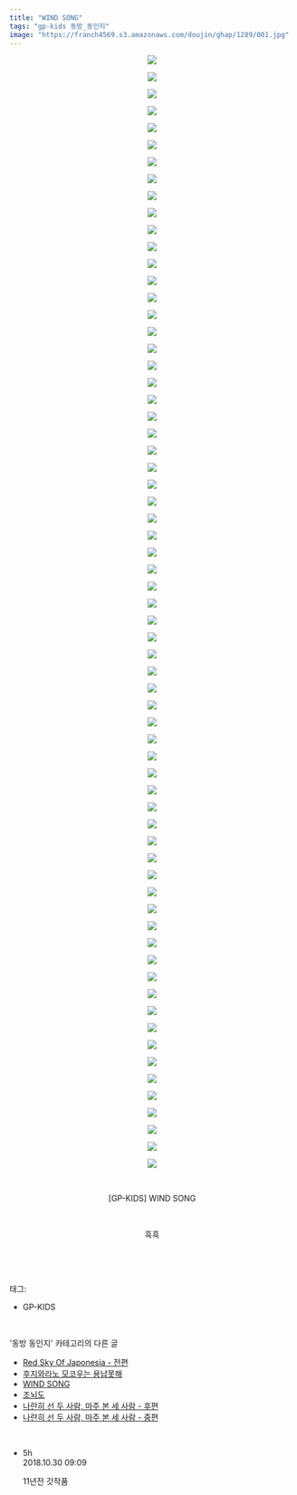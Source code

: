 ```yaml
---
title: "WIND SONG"
tags: "gp-kids 동방_동인지"
image: "https://franch4569.s3.amazonaws.com/doujin/ghap/1289/001.jpg"
---
```

<div class="article">
<p style="text-align: center; clear: none; float: none;"><img src="{{ site.imgserver2 }}/ghap/1289/001.jpg"/></p>
<p style="text-align: center; clear: none; float: none;"><img src="{{ site.imgserver2 }}/ghap/1289/002.jpg"/></p>
<p style="text-align: center; clear: none; float: none;"><img src="{{ site.imgserver2 }}/ghap/1289/003.jpg"/></p>
<p style="text-align: center; clear: none; float: none;"><img src="{{ site.imgserver2 }}/ghap/1289/004.jpg"/></p>
<p style="text-align: center; clear: none; float: none;"><img src="{{ site.imgserver2 }}/ghap/1289/005.jpg"/></p>
<p style="text-align: center; clear: none; float: none;"><img src="{{ site.imgserver2 }}/ghap/1289/006.jpg"/></p>
<p style="text-align: center; clear: none; float: none;"><img src="{{ site.imgserver2 }}/ghap/1289/007.jpg"/></p>
<p style="text-align: center; clear: none; float: none;"><img src="{{ site.imgserver2 }}/ghap/1289/008.jpg"/></p>
<p style="text-align: center; clear: none; float: none;"><img src="{{ site.imgserver2 }}/ghap/1289/009.jpg"/></p>
<p style="text-align: center; clear: none; float: none;"><img src="{{ site.imgserver2 }}/ghap/1289/010.jpg"/></p>
<p style="text-align: center; clear: none; float: none;"><img src="{{ site.imgserver2 }}/ghap/1289/011.jpg"/></p>
<p style="text-align: center; clear: none; float: none;"><img src="{{ site.imgserver2 }}/ghap/1289/012.jpg"/></p>
<p style="text-align: center; clear: none; float: none;"><img src="{{ site.imgserver2 }}/ghap/1289/013.jpg"/></p>
<p style="text-align: center; clear: none; float: none;"><img src="{{ site.imgserver2 }}/ghap/1289/014.jpg"/></p>
<p style="text-align: center; clear: none; float: none;"><img src="{{ site.imgserver2 }}/ghap/1289/015.jpg"/></p>
<p style="text-align: center; clear: none; float: none;"><img src="{{ site.imgserver2 }}/ghap/1289/016.jpg"/></p>
<p style="text-align: center; clear: none; float: none;"><img src="{{ site.imgserver2 }}/ghap/1289/017.jpg"/></p>
<p style="text-align: center; clear: none; float: none;"><img src="{{ site.imgserver2 }}/ghap/1289/018.jpg"/></p>
<p style="text-align: center; clear: none; float: none;"><img src="{{ site.imgserver2 }}/ghap/1289/019.jpg"/></p>
<p style="text-align: center; clear: none; float: none;"><img src="{{ site.imgserver2 }}/ghap/1289/020.jpg"/></p>
<p style="text-align: center; clear: none; float: none;"><img src="{{ site.imgserver2 }}/ghap/1289/021.jpg"/></p>
<p style="text-align: center; clear: none; float: none;"><img src="{{ site.imgserver2 }}/ghap/1289/022.jpg"/></p>
<p style="text-align: center; clear: none; float: none;"><img src="{{ site.imgserver2 }}/ghap/1289/023.jpg"/></p>
<p style="text-align: center; clear: none; float: none;"><img src="{{ site.imgserver2 }}/ghap/1289/024.jpg"/></p>
<p style="text-align: center; clear: none; float: none;"><img src="{{ site.imgserver2 }}/ghap/1289/025.jpg"/></p>
<p style="text-align: center; clear: none; float: none;"><img src="{{ site.imgserver2 }}/ghap/1289/026.jpg"/></p>
<p style="text-align: center; clear: none; float: none;"><img src="{{ site.imgserver2 }}/ghap/1289/027.jpg"/></p>
<p style="text-align: center; clear: none; float: none;"><img src="{{ site.imgserver2 }}/ghap/1289/028.jpg"/></p>
<p style="text-align: center; clear: none; float: none;"><img src="{{ site.imgserver2 }}/ghap/1289/029.jpg"/></p>
<p style="text-align: center; clear: none; float: none;"><img src="{{ site.imgserver2 }}/ghap/1289/030.jpg"/></p>
<p style="text-align: center; clear: none; float: none;"><img src="{{ site.imgserver2 }}/ghap/1289/031.jpg"/></p>
<p style="text-align: center; clear: none; float: none;"><img src="{{ site.imgserver2 }}/ghap/1289/032.jpg"/></p>
<p style="text-align: center; clear: none; float: none;"><img src="{{ site.imgserver2 }}/ghap/1289/033.jpg"/></p>
<p style="text-align: center; clear: none; float: none;"><img src="{{ site.imgserver2 }}/ghap/1289/034.jpg"/></p>
<p style="text-align: center; clear: none; float: none;"><img src="{{ site.imgserver2 }}/ghap/1289/035.jpg"/></p>
<p style="text-align: center; clear: none; float: none;"><img src="{{ site.imgserver2 }}/ghap/1289/036.jpg"/></p>
<p style="text-align: center; clear: none; float: none;"><img src="{{ site.imgserver2 }}/ghap/1289/037.jpg"/></p>
<p style="text-align: center; clear: none; float: none;"><img src="{{ site.imgserver2 }}/ghap/1289/038.jpg"/></p>
<p style="text-align: center; clear: none; float: none;"><img src="{{ site.imgserver2 }}/ghap/1289/039.jpg"/></p>
<p style="text-align: center; clear: none; float: none;"><img src="{{ site.imgserver2 }}/ghap/1289/040.jpg"/></p>
<p style="text-align: center; clear: none; float: none;"><img src="{{ site.imgserver2 }}/ghap/1289/041.jpg"/></p>
<p style="text-align: center; clear: none; float: none;"><img src="{{ site.imgserver2 }}/ghap/1289/042.jpg"/></p>
<p style="text-align: center; clear: none; float: none;"><img src="{{ site.imgserver2 }}/ghap/1289/043.jpg"/></p>
<p style="text-align: center; clear: none; float: none;"><img src="{{ site.imgserver2 }}/ghap/1289/044.jpg"/></p>
<p style="text-align: center; clear: none; float: none;"><img src="{{ site.imgserver2 }}/ghap/1289/045.jpg"/></p>
<p style="text-align: center; clear: none; float: none;"><img src="{{ site.imgserver2 }}/ghap/1289/046.jpg"/></p>
<p style="text-align: center; clear: none; float: none;"><img src="{{ site.imgserver2 }}/ghap/1289/047.jpg"/></p>
<p style="text-align: center; clear: none; float: none;"><img src="{{ site.imgserver2 }}/ghap/1289/048.jpg"/></p>
<p style="text-align: center; clear: none; float: none;"><img src="{{ site.imgserver2 }}/ghap/1289/049.jpg"/></p>
<p style="text-align: center; clear: none; float: none;"><img src="{{ site.imgserver2 }}/ghap/1289/050.jpg"/></p>
<p style="text-align: center; clear: none; float: none;"><img src="{{ site.imgserver2 }}/ghap/1289/051.jpg"/></p>
<p style="text-align: center; clear: none; float: none;"><img src="{{ site.imgserver2 }}/ghap/1289/052.jpg"/></p>
<p style="text-align: center; clear: none; float: none;"><img src="{{ site.imgserver2 }}/ghap/1289/053.jpg"/></p>
<p style="text-align: center; clear: none; float: none;"><img src="{{ site.imgserver2 }}/ghap/1289/054.jpg"/></p>
<p style="text-align: center; clear: none; float: none;"><img src="{{ site.imgserver2 }}/ghap/1289/055.jpg"/></p>
<p style="text-align: center; clear: none; float: none;"><img src="{{ site.imgserver2 }}/ghap/1289/056.jpg"/></p>
<p style="text-align: center; clear: none; float: none;"><img src="{{ site.imgserver2 }}/ghap/1289/057.jpg"/></p>
<p style="text-align: center; clear: none; float: none;"><img src="{{ site.imgserver2 }}/ghap/1289/058.jpg"/></p>
<p style="text-align: center; clear: none; float: none;"><img src="{{ site.imgserver2 }}/ghap/1289/059.jpg"/></p>
<p style="text-align: center; clear: none; float: none;"><img src="{{ site.imgserver2 }}/ghap/1289/060.jpg"/></p>
<p style="text-align: center; clear: none; float: none;"><img src="{{ site.imgserver2 }}/ghap/1289/061.jpg"/></p>
<p style="text-align: center; clear: none; float: none;"><img src="{{ site.imgserver2 }}/ghap/1289/062.jpg"/></p>
<p style="text-align: center; clear: none; float: none;"><img src="{{ site.imgserver2 }}/ghap/1289/063.jpg"/></p>
<p style="text-align: center; clear: none; float: none;"><img src="{{ site.imgserver2 }}/ghap/1289/064.jpg"/></p>
<p style="text-align: center; clear: none; float: none;"><img src="{{ site.imgserver2 }}/ghap/1289/065.jpg"/></p>
<p style="text-align: center; clear: none; float: none;"><img src="{{ site.imgserver2 }}/ghap/1289/066.jpg"/></p>
<p style="text-align: center; clear: none; float: none;"><br/></p>
<p style="text-align: center; clear: none; float: none;">[GP-KIDS] WIND SONG</p>
<p style="text-align: center; clear: none; float: none;"><br/></p>
<p style="text-align: center; clear: none; float: none;">흑흑</p>
<p style="text-align: center; clear: none; float: none;"><br/></p>
</div><br/>
<div class="tagTrail">
<p>태그: </p>
<ul>
<li>GP-KIDS</li>
</ul>
</div><br/>
<div class="another">
<p>'동방 동인지' 카테고리의 다른 글</p>
<ul>
<li><a href="/ghap_1292">Red Sky Of Japonesia - 전편</a></li>
<li><a href="/ghap_1290">후지와라노 모코우는 용납못해</a></li>
<li><a href="/ghap_1289">WIND SONG</a></li>
<li><a href="/ghap_1288">조뇌도</a></li>
<li><a href="/ghap_1287">나란히 선 두 사람, 마주 본 세 사람 - 후편</a></li>
<li><a href="/ghap_1286">나란히 선 두 사람, 마주 본 세 사람 - 중편</a></li>
</ul>
</div><br/>
<div class="cb_module cb_fluid">
<div class="cb_wrt cb_profile">
<div class="comment">
<ul>
<li class="cb_thumb_off" id="comment15364933">
<div class="cb_comment_area">
<div class="cb_info_area">
<div class="cb_section">
<span class="cb_nick_name">5h</span>
</div>
<div class="cb_section">
<span class="cb_date">2018.10.30 09:09 </span>
</div>
</div>
<div class="cb_dsc_comment">
<p class="cb_dsc">
											11년전 갓작품
										</p>
</div>
</div></li>
</ul>
</div>
</div><!-- commentList close -->
</div><br/>
